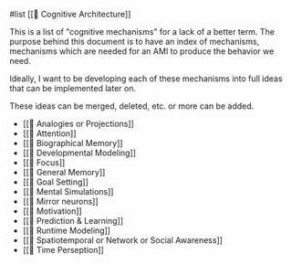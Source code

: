 #list [[📝 Cognitive Architecture]]

This is a list of "cognitive mechanisms" for a lack of a better term. The purpose behind this document is to have an index of mechanisms, mechanisms which are needed for an AMI to produce the behavior we need.

Ideally, I want to be developing each of these mechanisms into full ideas that can be implemented later on.

These ideas can be merged, deleted, etc. or more can be added.

* [[🧩 Analogies or Projections]]
* [[🧩 Attention]]
* [[🧩 Biographical Memory]]
* [[🧩 Developmental Modeling]]
* [[🧩 Focus]]
* [[🧩 General Memory]]
* [[🧩 Goal Setting]]
* [[🧩 Mental Simulations]]
* [[🧩 Mirror neurons]]
* [[🧩 Motivation]]
* [[🧩 Prediction & Learning]]
* [[🧩 Runtime Modeling]]
* [[🧩 Spatiotemporal or Network or Social Awareness]]
* [[🧩 Time Perseption]]